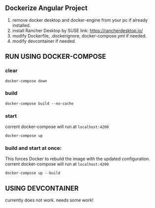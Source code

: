 ## Dockerize Angular Project
1) remove docker desktop and docker-engine from your pc if already installed.
2) install Rancher Desktop by SUSE 
link: https://rancherdesktop.io/
3) modify Dockerfile, .dockerignore, docker-compose.yml if needed.
4) modify devcontainer if needed.

## RUN USING DOCKER-COMPOSE
### clear
``` 
docker-compose down 
```
### build 
```
docker-compose build --no-cache
```
### start
corrent docker-compose will run at  `localhost:4200`
```
docker-compose up
```
### build and start at once: 
This forces Docker to rebuild the image with the updated configuration. corrent docker-compose will run at  `localhost:4200`
```
docker-compose up --build
```


## USING DEVCONTAINER
currently does not work. needs some work!
